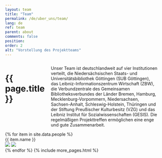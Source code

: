 ```yaml
---
layout: team
title: "Team"
permalink: /de/uber_uns/team/
lang: de
ref: team
parent: about
comments: false
position:
order: 2
alt: "Vorstellung des Projektteams"
---
```

<main class="row">
    <div class="columns large-8 large-centered medium-10 medium-centered">
        <h1 class="margin-top-2">{{ page.title }}</h1>
        <p>Unser Team ist deutschlandweit auf vier Institutionen verteilt, die Niedersächsischen Staats- und Universitätsbibliothek Göttingen (SUB Göttingen), das Leibniz-Informationszentrum Wirtschaft (ZBW), die Verbundzentrale des Gemeinsamen Bibliotheksverbundes der Länder Bremen, Hamburg, Mecklenburg-Vorpommern, Niedersachsen, Sachsen-Anhalt, Schleswig-Holstein, Thüringen und der Stiftung Preußischer Kulturbesitz (VZG) und das Leibniz Institut für Sozialwissenschaften (GESIS). Die regelmäßigen Projekttreffen ermöglichen eine enge und gute Zusammenarbeit.</p>
    </div>
    {% for item in site.data.people %}
    <div class="columns medium-3 margin-bottom-2 margin-top-2">
        <div class="team_member">
            <img src="{{ site.baseurl }}/img/bilder_team/image_{{ item.name | downcase | replace: " ", "_" }}.jpg" alt="" class="team_member_img"><br>
            {{ item.name }}<br>
            <a href="mailto:{{ item.mail}}"><img src="{{ site.baseurl }}/img/email.svg"></a> <a href="{{ item.url }}"><img src="{{ site.baseurl }}/img/new-window.svg" style="margin-top: -5px;"></a>
        </div>
    </div>
    {% endfor %}
    {% include more_pages.html %}
</main>
